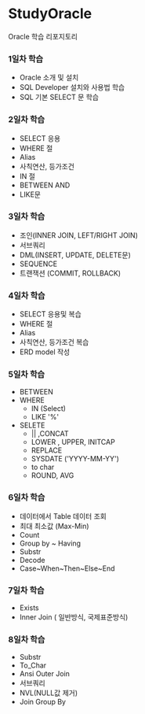 # StudyOracle
Oracle 학습 리포지토리

### 1일차 학습
- Oracle 소개 및 설치
- SQL Developer 설치와 사용법 학습
- SQL 기본 SELECT 문 학습

### 2일차 학습
- SELECT 응용
- WHERE 절
- Alias
- 사칙연산, 등가조건
- IN 절
- BETWEEN AND
- LIKE문

### 3일차 학습
- 조인(INNER JOIN, LEFT/RIGHT JOIN)
- 서브쿼리
- DML(INSERT, UPDATE, DELETE문)
- SEQUENCE
- 트랜잭션 (COMMIT, ROLLBACK)


### 4일차 학습
- SELECT 응용및 복습
- WHERE 절
- Alias
- 사칙연산, 등가조건 복습
- ERD model 작성

### 5일차 학습
- BETWEEN
- WHERE
  - IN (Select)
  - LIKE '%'
- SELETE
  - || ,CONCAT
  - LOWER , UPPER, INITCAP
  - REPLACE
  - SYSDATE ('YYYY-MM-YY')
  - to char
  - ROUND, AVG

### 6일차 학습
- 데이터에서 Table 데이터 조회
 - 최대 최소값 (Max-Min)
 - Count 
 - Group by ~ Having 
 - Substr
 - Decode
 - Case~When~Then~Else~End

### 7일차 학습
-  Exists
- Inner Join ( 일반방식, 국제표준방식)

### 8일차 학습
- Substr
- To_Char
- Ansi Outer Join
- 서브쿼리
- NVL(NULL값 제거)
- Join Group By